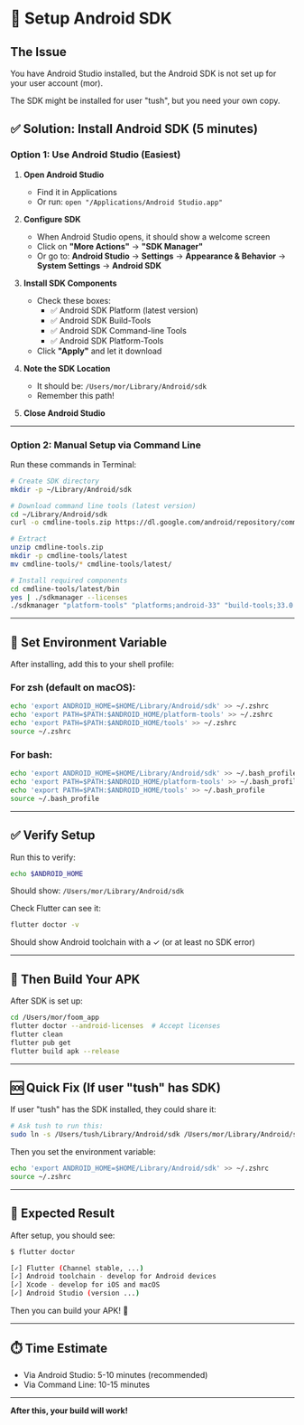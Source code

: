 # 🔧 Setup Android SDK

## The Issue

You have Android Studio installed, but the Android SDK is not set up for your user account (mor).

The SDK might be installed for user "tush", but you need your own copy.

## ✅ Solution: Install Android SDK (5 minutes)

### Option 1: Use Android Studio (Easiest)

1. **Open Android Studio**
   - Find it in Applications
   - Or run: `open "/Applications/Android Studio.app"`

2. **Configure SDK**
   - When Android Studio opens, it should show a welcome screen
   - Click on **"More Actions"** → **"SDK Manager"**
   - Or go to: **Android Studio** → **Settings** → **Appearance & Behavior** → **System Settings** → **Android SDK**

3. **Install SDK Components**
   - Check these boxes:
     - ✅ Android SDK Platform (latest version)
     - ✅ Android SDK Build-Tools
     - ✅ Android SDK Command-line Tools
     - ✅ Android SDK Platform-Tools
   - Click **"Apply"** and let it download

4. **Note the SDK Location**
   - It should be: `/Users/mor/Library/Android/sdk`
   - Remember this path!

5. **Close Android Studio**

---

### Option 2: Manual Setup via Command Line

Run these commands in Terminal:

```bash
# Create SDK directory
mkdir -p ~/Library/Android/sdk

# Download command line tools (latest version)
cd ~/Library/Android/sdk
curl -o cmdline-tools.zip https://dl.google.com/android/repository/commandlinetools-mac-9477386_latest.zip

# Extract
unzip cmdline-tools.zip
mkdir -p cmdline-tools/latest
mv cmdline-tools/* cmdline-tools/latest/

# Install required components
cd cmdline-tools/latest/bin
yes | ./sdkmanager --licenses
./sdkmanager "platform-tools" "platforms;android-33" "build-tools;33.0.0"
```

---

## 🔧 Set Environment Variable

After installing, add this to your shell profile:

### For zsh (default on macOS):

```bash
echo 'export ANDROID_HOME=$HOME/Library/Android/sdk' >> ~/.zshrc
echo 'export PATH=$PATH:$ANDROID_HOME/platform-tools' >> ~/.zshrc
echo 'export PATH=$PATH:$ANDROID_HOME/tools' >> ~/.zshrc
source ~/.zshrc
```

### For bash:

```bash
echo 'export ANDROID_HOME=$HOME/Library/Android/sdk' >> ~/.bash_profile
echo 'export PATH=$PATH:$ANDROID_HOME/platform-tools' >> ~/.bash_profile
echo 'export PATH=$PATH:$ANDROID_HOME/tools' >> ~/.bash_profile
source ~/.bash_profile
```

---

## ✅ Verify Setup

Run this to verify:

```bash
echo $ANDROID_HOME
```

Should show: `/Users/mor/Library/Android/sdk`

Check Flutter can see it:

```bash
flutter doctor -v
```

Should show Android toolchain with a ✓ (or at least no SDK error)

---

## 🚀 Then Build Your APK

After SDK is set up:

```bash
cd /Users/mor/foom_app
flutter doctor --android-licenses  # Accept licenses
flutter clean
flutter pub get
flutter build apk --release
```

---

## 🆘 Quick Fix (If user "tush" has SDK)

If user "tush" has the SDK installed, they could share it:

```bash
# Ask tush to run this:
sudo ln -s /Users/tush/Library/Android/sdk /Users/mor/Library/Android/sdk
```

Then you set the environment variable:

```bash
echo 'export ANDROID_HOME=$HOME/Library/Android/sdk' >> ~/.zshrc
source ~/.zshrc
```

---

## 📱 Expected Result

After setup, you should see:

```bash
$ flutter doctor

[✓] Flutter (Channel stable, ...)
[✓] Android toolchain - develop for Android devices
[✓] Xcode - develop for iOS and macOS
[✓] Android Studio (version ...)
```

Then you can build your APK! 🚀

---

## ⏱️ Time Estimate

- Via Android Studio: 5-10 minutes (recommended)
- Via Command Line: 10-15 minutes

---

**After this, your build will work!**


